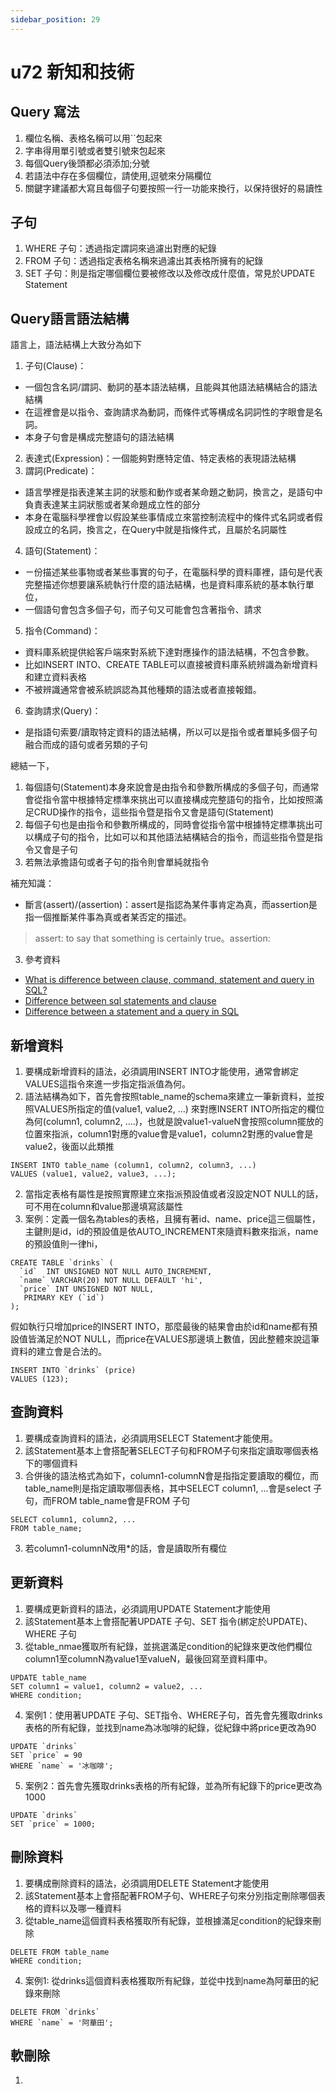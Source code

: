 ```yaml
---
sidebar_position: 29
---
```


# u72 新知和技術 

## Query 寫法
1. 欄位名稱、表格名稱可以用``包起來
2. 字串得用單引號或者雙引號來包起來
3. 每個Query後頭都必須添加;分號
4. 若語法中存在多個欄位，請使用,逗號來分隔欄位
4. 關鍵字建議都大寫且每個子句要按照一行一功能來換行，以保持很好的易讀性


## 子句
1. WHERE 子句：透過指定謂詞來過濾出對應的紀錄
2. FROM 子句：透過指定表格名稱來過濾出其表格所擁有的紀錄
3. SET 子句：則是指定哪個欄位要被修改以及修改成什麼值，常見於UPDATE Statement


## Query語言語法結構
語言上，語法結構上大致分為如下
1. 子句(Clause)：
  - 一個包含名詞/謂詞、動詞的基本語法結構，且能與其他語法結構結合的語法結構
  - 在這裡會是以指令、查詢請求為動詞，而條件式等構成名詞詞性的字眼會是名詞。
  - 本身子句會是構成完整語句的語法結構
2. 表達式(Expression)：一個能夠對應特定值、特定表格的表現語法結構
3. 謂詞(Predicate)：
  - 語言學裡是指表達某主詞的狀態和動作或者某命題之動詞，換言之，是語句中負責表達某主詞狀態或者某命題成立性的部分
  - 本身在電腦科學裡會以假設某些事情成立來當控制流程中的條件式名詞或者假設成立的名詞，換言之，在Query中就是指條件式，且屬於名詞屬性
4. 語句(Statement)：
 - ㄧ份描述某些事物或者某些事實的句子，在電腦科學的資料庫裡，語句是代表完整描述你想要讓系統執行什麼的語法結構，也是資料庫系統的基本執行單位，
 - 一個語句會包含多個子句，而子句又可能會包含著指令、請求
5. 指令(Command)：
 - 資料庫系統提供給客戶端來對系統下達對應操作的語法結構，不包含參數。
 - 比如INSERT INTO、CREATE TABLE可以直接被資料庫系統辨識為新增資料和建立資料表格
 - 不被辨識通常會被系統誤認為其他種類的語法或者直接報錯。
6. 查詢請求(Query)：
 - 是指語句索要/讀取特定資料的語法結構，所以可以是指令或者單純多個子句融合而成的語句或者另類的子句
  
總結一下，

1. 每個語句(Statement)本身來說會是由指令和參數所構成的多個子句，而通常會從指令當中根據特定標準來挑出可以直接構成完整語句的指令，比如按照滿足CRUD操作的指令，這些指令暨是指令又會是語句(Statement)
2. 每個子句也是由指令和參數所構成的，同時會從指令當中根據特定標準挑出可以構成子句的指令，比如可以和其他語法結構結合的指令，而這些指令暨是指令又會是子句
3. 若無法承擔語句或者子句的指令則會單純就指令

補充知識：
  - 斷言(assert)/(assertion)：assert是指認為某件事肯定為真，而assertion是指一個推斷某件事為真或者某否定的描述。
  > assert: to say that something is certainly true。assertion: 

3. 參考資料
 - [What is difference between clause, command, statement and query in SQL?](https://stackoverflow.com/questions/52835714/what-is-difference-between-clause-command-statement-and-query-in-sql)
 - [Difference between sql statements and clause](https://stackoverflow.com/questions/15629550/difference-between-sql-statements-and-clause)
 - [Difference between a statement and a query in SQL](https://stackoverflow.com/questions/4735856/difference-between-a-statement-and-a-query-in-sql)
## 新增資料
1. 要構成新增資料的語法，必須調用INSERT INTO才能使用，通常會綁定VALUES這指令來進一步指定指派值為何。
2. 語法結構為如下，首先會按照table_name的schema來建立一筆新資料，並按照VALUES所指定的值(value1, value2, ...) 來對應INSERT INTO所指定的欄位為何(column1, column2, ....)，也就是說value1-valueN會按照column擺放的位置來指派，column1對應的value會是value1，column2對應的value會是value2，後面以此類推
```
INSERT INTO table_name (column1, column2, column3, ...)
VALUES (value1, value2, value3, ...);
```
2. 當指定表格有屬性是按照實際建立來指派預設值或者沒設定NOT NULL的話，可不用在column和value那邊填寫該屬性
3. 案例：定義一個名為tables的表格，且擁有著id、name、price這三個屬性，主鍵則是id，id的預設值是依AUTO_INCREMENT來隨資料數來指派，name的預設值則一律hi，
```
CREATE TABLE `drinks` (
  `id`  INT UNSIGNED NOT NULL AUTO_INCREMENT,
  `name` VARCHAR(20) NOT NULL DEFAULT 'hi',
  `price` INT UNSIGNED NOT NULL,
   PRIMARY KEY (`id`)
);
```
假如執行只增加price的INSERT INTO，那麼最後的結果會由於id和name都有預設值皆滿足於NOT NULL，而price在VALUES那邊填上數值，因此整體來說這筆資料的建立會是合法的。
```
INSERT INTO `drinks` (price) 
VALUES (123);
```

## 查詢資料
1. 要構成查詢資料的語法，必須調用SELECT Statement才能使用。
2. 該Statement基本上會搭配著SELECT子句和FROM子句來指定讀取哪個表格下的哪個資料
3. 合併後的語法格式為如下，column1-columnN會是指指定要讀取的欄位，而table_name則是指定讀取哪個表格，其中SELECT column1, ...會是select 子句，而FROM table_name會是FROM 子句
```
SELECT column1, column2, ...
FROM table_name;
```

3. 若column1-columnN改用*的話，會是讀取所有欄位


## 更新資料
1. 要構成更新資料的語法，必須調用UPDATE Statement才能使用
2. 該Statement基本上會搭配著UPDATE 子句、SET 指令(綁定於UPDATE)、WHERE 子句
3. 從table_nmae獲取所有紀錄，並挑選滿足condition的紀錄來更改他們欄位column1至columnN為value1至valueN，最後回寫至資料庫中。
```
UPDATE table_name
SET column1 = value1, column2 = value2, ...
WHERE condition;
```
4. 案例1：使用著UPDATE 子句、SET指令、WHERE子句，首先會先獲取drinks表格的所有紀錄，並找到name為冰咖啡的紀錄，從紀錄中將price更改為90
```
UPDATE `drinks`
SET `price` = 90
WHERE `name` = '冰咖啡';
```

5. 案例2：首先會先獲取drinks表格的所有紀錄，並為所有紀錄下的price更改為1000
```
UPDATE `drinks`
SET `price` = 1000;
```
## 刪除資料
1. 要構成刪除資料的語法，必須調用DELETE Statement才能使用
2. 該Statement基本上會搭配著FROM子句、WHERE子句來分別指定刪除哪個表格的資料以及哪一種資料
3. 從table_name這個資料表格獲取所有紀錄，並根據滿足condition的紀錄來刪除
```
DELETE FROM table_name 
WHERE condition;
```
4. 案例1: 從drinks這個資料表格獲取所有紀錄，並從中找到name為阿華田的紀錄來刪除
```
DELETE FROM `drinks`
WHERE `name` = '阿華田';
```


## 軟刪除
1.